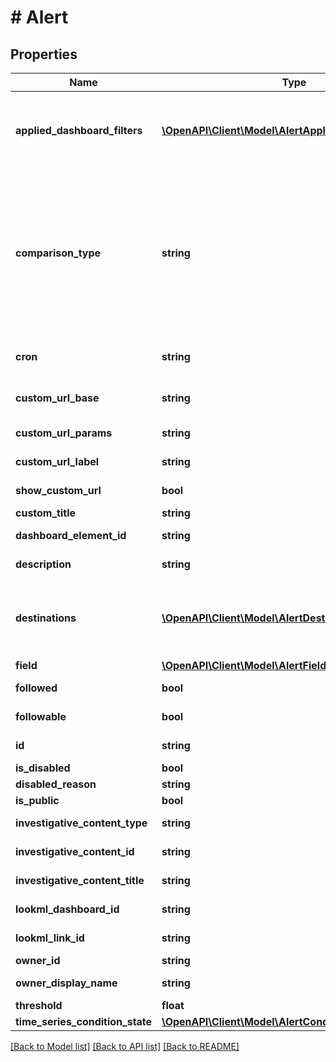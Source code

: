 # # Alert

## Properties

Name | Type | Description | Notes
------------ | ------------- | ------------- | -------------
**applied_dashboard_filters** | [**\OpenAPI\Client\Model\AlertAppliedDashboardFilter[]**](AlertAppliedDashboardFilter.md) | Filters coming from the dashboard that are applied. Example &#x60;[{ \&quot;filter_title\&quot;: \&quot;Name\&quot;, \&quot;field_name\&quot;: \&quot;distribution_centers.name\&quot;, \&quot;filter_value\&quot;: \&quot;Los Angeles CA\&quot; }]&#x60; | [optional]
**comparison_type** | **string** | This property informs the check what kind of comparison we are performing. Only certain condition types are valid for time series alerts. For details, refer to [Setting Alert Conditions](https://cloud.google.com/looker/docs/sharing-and-publishing/creating-alerts#setting_alert_conditions) Valid values are: \&quot;EQUAL_TO\&quot;, \&quot;GREATER_THAN\&quot;, \&quot;GREATER_THAN_OR_EQUAL_TO\&quot;, \&quot;LESS_THAN\&quot;, \&quot;LESS_THAN_OR_EQUAL_TO\&quot;, \&quot;INCREASES_BY\&quot;, \&quot;DECREASES_BY\&quot;, \&quot;CHANGES_BY\&quot;. |
**cron** | **string** | Vixie-Style crontab specification when to run. At minimum, it has to be longer than 15 minute intervals |
**custom_url_base** | **string** | Domain for the custom url selected by the alert creator from the admin defined domain allowlist | [optional]
**custom_url_params** | **string** | Parameters and path for the custom url defined by the alert creator | [optional]
**custom_url_label** | **string** | Label for the custom url defined by the alert creator | [optional]
**show_custom_url** | **bool** | Boolean to determine if the custom url should be used | [optional]
**custom_title** | **string** | An optional, user-defined title for the alert | [optional]
**dashboard_element_id** | **string** | ID of the dashboard element associated with the alert. Refer to [dashboard_element()](#!/Dashboard/DashboardElement) | [optional]
**description** | **string** | An optional description for the alert. This supplements the title | [optional]
**destinations** | [**\OpenAPI\Client\Model\AlertDestination[]**](AlertDestination.md) | Array of destinations to send alerts to. Must be the same type of destination. Example &#x60;[{ \&quot;destination_type\&quot;: \&quot;EMAIL\&quot;, \&quot;email_address\&quot;: \&quot;test@test.com\&quot; }]&#x60; |
**field** | [**\OpenAPI\Client\Model\AlertField**](AlertField.md) |  |
**followed** | **bool** | Whether or not the user follows this alert. | [optional] [readonly]
**followable** | **bool** | Whether or not the alert is followable | [optional] [readonly]
**id** | **string** | ID of the alert | [optional] [readonly]
**is_disabled** | **bool** | Whether or not the alert is disabled | [optional]
**disabled_reason** | **string** | Reason for disabling alert | [optional]
**is_public** | **bool** | Whether or not the alert is public | [optional]
**investigative_content_type** | **string** | The type of the investigative content Valid values are: \&quot;dashboard\&quot;. | [optional]
**investigative_content_id** | **string** | The ID of the investigative content. For dashboards, this will be the dashboard ID | [optional]
**investigative_content_title** | **string** | The title of the investigative content. | [optional] [readonly]
**lookml_dashboard_id** | **string** | ID of the LookML dashboard associated with the alert | [optional]
**lookml_link_id** | **string** | ID of the LookML dashboard element associated with the alert | [optional]
**owner_id** | **string** | User id of alert owner |
**owner_display_name** | **string** | Alert owner&#39;s display name | [optional] [readonly]
**threshold** | **float** | Value of the alert threshold |
**time_series_condition_state** | [**\OpenAPI\Client\Model\AlertConditionState**](AlertConditionState.md) |  | [optional]

[[Back to Model list]](../../README.md#models) [[Back to API list]](../../README.md#endpoints) [[Back to README]](../../README.md)
